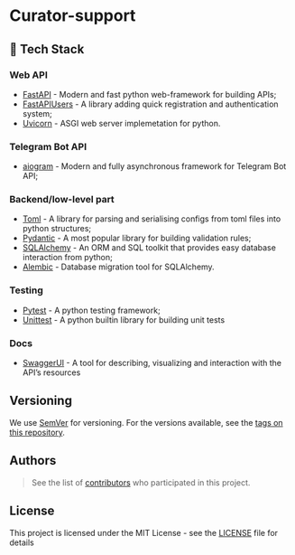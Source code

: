 # Curator-support

## 🧰 Tech Stack


### Web API

- [FastAPI](https://fastapi.tiangolo.com/) - Modern and fast python web-framework for building APIs;
- [FastAPIUsers](https://fastapi-users.github.io/fastapi-users/latest/) - A library adding quick registration and authentication system;
- [Uvicorn](https://www.uvicorn.org/) - ASGI web server implemetation for python. 

### Telegram Bot API

- [aiogram](https://fastapi.tiangolo.com/) - Modern and fully asynchronous framework for Telegram Bot API;

### Backend/low-level part

- [Toml](https://pypi.org/project/toml/) - A library for parsing and serialising configs from toml files into python structures;
- [Pydantic](https://docs.pydantic.dev/latest/) - A most popular library for building validation rules;
- [SQLAlchemy](https://www.sqlalchemy.org/) - An ORM and SQL toolkit that provides easy database interaction from python;
- [Alembic](https://alembic.sqlalchemy.org/en/latest/) - Database migration tool for SQLAlchemy.

### Testing
- [Pytest](https://docs.pytest.org) - A python testing framework;
- [Unittest](https://docs.python.org/3/library/unittest.html) - A python builtin library for building unit tests

### Docs
- [SwaggerUI](https://github.com/swagger-api/swagger-ui) -  A tool for describing, visualizing and interaction with the API’s resources

## Versioning

We use [SemVer](http://semver.org/) for versioning. For the versions available, see the [tags on this repository](https://github.com/Sirius-journal-app/bakend/tags).

## Authors

> See the list of [contributors](https://github.com/Sirius-journal-app/bakend/graphs/contributors) who participated in this project.

## License

This project is licensed under the MIT License - see the [LICENSE](./LICENSE) file for details

